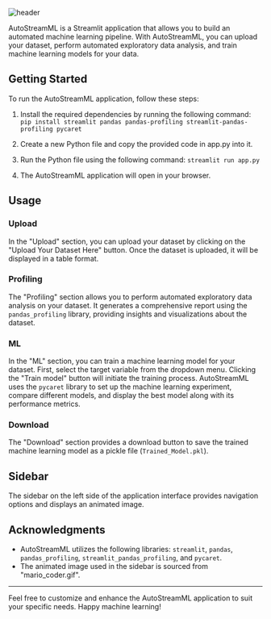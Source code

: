 ![header](https://capsule-render.vercel.app/api?type=waving&color=gradient&customColorList=0,1,2,3,4,6,7,8,10,12,14,15,17,18,19,20,21,22,23,24,25,26,27,28,30&height=300&section=header&text=AutoStreamML&fontSize=100&animation=fadeIn&fontAlignY=38&desc=Top%20Interview%20Questions&descAlignY=54&descAlign=61&descSize=20&theme=tokyonight)

AutoStreamML is a Streamlit application that allows you to build an automated machine learning pipeline. With AutoStreamML, you can upload your dataset, perform automated exploratory data analysis, and train machine learning models for your data.

## Getting Started

To run the AutoStreamML application, follow these steps:

1. Install the required dependencies by running the following command:
`pip install streamlit pandas pandas-profiling streamlit-pandas-profiling pycaret`


2. Create a new Python file and copy the provided code in app.py into it.

3. Run the Python file using the following command:
`streamlit run app.py`


4. The AutoStreamML application will open in your browser.

## Usage

### Upload

In the "Upload" section, you can upload your dataset by clicking on the "Upload Your Dataset Here" button. Once the dataset is uploaded, it will be displayed in a table format.

### Profiling

The "Profiling" section allows you to perform automated exploratory data analysis on your dataset. It generates a comprehensive report using the `pandas_profiling` library, providing insights and visualizations about the dataset.

### ML

In the "ML" section, you can train a machine learning model for your dataset. First, select the target variable from the dropdown menu. Clicking the "Train model" button will initiate the training process. AutoStreamML uses the `pycaret` library to set up the machine learning experiment, compare different models, and display the best model along with its performance metrics.

### Download

The "Download" section provides a download button to save the trained machine learning model as a pickle file (`Trained_Model.pkl`).

## Sidebar

The sidebar on the left side of the application interface provides navigation options and displays an animated image.

## Acknowledgments

- AutoStreamML utilizes the following libraries: `streamlit`, `pandas`, `pandas_profiling`, `streamlit_pandas_profiling`, and `pycaret`.
- The animated image used in the sidebar is sourced from "mario_coder.gif".

---

Feel free to customize and enhance the AutoStreamML application to suit your specific needs. Happy machine learning!
